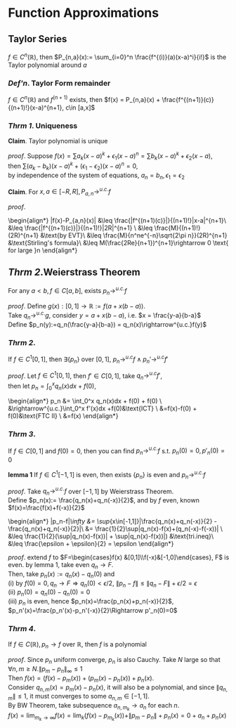 # Function Approximations

## Taylor Series
$f\in C^n(\mathbb R)$, then $P_{n,a}(x):= \sum_{i=0}^n \frac{f^{(i)}(a)(x-a)^i}{i!}$ is the Taylor polynomial around $a$

### _Def'n_. Taylor Form remainder
$f\in C^n(\mathbb R)$ and $f^{(n+1)}$ exists, then $f(x) = P_{n,a}(x) + \frac{f^{(n+1)}(c)}{(n+1)!}(x-a)^{n+1}, c\in [a,x]$

### _Thrm 1_. Uniqueness
__Claim__. Taylor polynomial is unique  

_proof_. Suppose $f(x) = \sum a_k(x-a)^k + \epsilon_1(x-a)^n = \sum b_k(x-a)^k + \epsilon_2(x-a)$,  
then $\sum(a_k-b_k)(x-a)^k + (\epsilon_1-\epsilon_2)(x-a)^n = 0$,  
by independence of the system of equations, $a_n = b_n, \epsilon_1 = \epsilon_2$

__Claim__. For $x,a\in [-R,R], P_{a,n}\rightarrow^{u.c.}f$  

_proof_. 

\begin{align*}
\|f(x)-P_{a,n}(x)\| &\leq \frac{|f^{(n+1)(c)}|}{(n+1)!}|x-a|^{n+1}\\
&\leq \frac{|f^{(n+1)(c)}|}{(n+1)!}|2R|^{n+1} \\
&\leq \frac{M}{(n+1)!}(2R)^{n+1} &\text{by EVT}\\
&\leq \frac{M}{n^ne^{-n}\sqrt{2\pi n}}(2R)^{n+1} &\text{Stirling's formula}\\
&\leq M(\frac{2Re}{n+1})^{n+1}\rightarrow 0 \text{ for large }n
\end{align*}



## _Thrm 2_.Weierstrass Theorem

 For any $a<b, f\in C[a,b]$, exists $p_n\rightarrow^{u.c.}f$  

_proof_. Define $g(x):[0,1]\rightarrow \mathbb R := f(a+x(b-a))$.  
Take $q_n\rightarrow^{u.c.}g$, consider $y=a+x(b-a)$, i.e. $x = \frac{y-a}{b-a}$  
Define $p_n(y):=q_n(\frac{y-a}{b-a}) = q_n(x)\rightarrow^{u.c.}f(y)$

### _Thrm 2_. 
If $f\in C^1[0,1]$, then $\exists \{p_n\}$ over $[0,1]$, $p_n\rightarrow^{u.c}f\land p_n'\rightarrow^{u.c}f'$

_proof_. Let $f\in C^1[0,1]$, then $f'\in C[0,1]$, take $q_n\rightarrow^{u.c}f'$,  
then let $p_n = \int_0^x q_n(x)dx + f(0)$, 

\begin{align*}
p_n &= \int_0^x q_n(x)dx + f(0) + f(0) \\
&\rightarrow^{u.c.}\int_0^x f'(x)dx +f(0)&\text{ICT} \\
&=f(x)-f(0) + f(0)&\text{FTC II} \\
&=f(x)
\end{align*}

### _Thrm 3_. 
If $f\in C[0,1]$ and $f(0)=0$, then you can find $p_n\rightarrow^{u.c.}f$ s.t. $p_n(0)=0, p'_n(0)=0$  

__lemma 1__ If $f\in C^1[-1,1]$ is even, then exists $\{p_n\}$ is even and $p_n\rightarrow^{u.c.}f$ 

_proof_. Take $q_n \rightarrow^{u.c.}f$ over $[-1,1]$ by Weierstrass Theorem.  
Define $p_n(x):= \frac{q_n(x)+q_n(-x)}{2}$, and by $f$ even, known $f(x)=\frac{f(x)+f(-x)}{2}$

\begin{align*}
\|p_n-f\|_\infty &= \sup_{x\in[-1,1]}|\frac{q_n(x)+q_n(-x)}{2} - \frac{q_n(x)+q_n(-x)}{2}|\\
&= \frac{1}{2}\sup|q_n(x)-f(x)+(q_n(-x)-f(-x))| \\
&\leq \frac{1}{2}(\sup|q_n(x)-f(x))| + \sup|q_n(x)-f(x))|) &\text{tri.ineq}\\
&\leq \frac{\epsilon + \epsilon}{2} = \epsilon
\end{align*}

_proof_. extend $f$ to $F=\begin{cases}f(x) &[0,1]\\f(-x)&[-1,0]\end{cases}, F$ is even. by lemma 1, take even $q_n\rightarrow F$.  
Then, take $p_n(x) := q_n(x)-q_n(0)$ and  
(i) by $f(0)=0, q_n\rightarrow F\Rightarrow q_n(0) < \epsilon/2$, $\|p_n-f\| \leq \|q_n-F\|+ \epsilon/2 = \epsilon$  
(ii) $p_n(0)=q_n(0)-q_n(0)=0$  
(iii) $p_n$ is even, hence $p_n(x)=\frac{p_n(x)+p_n(-x)}{2}$, $p_n'(x)=\frac{p_n'(x)-p_n'(-x)}{2}\Rightarrow p'_n(0)=0$


### _Thrm 4_. 
If $f\in C(\mathbb R), p_n\rightarrow f$ over $\mathbb R$, then $f$ is a polynomial  

_proof_. Since $p_n$ uniform converge, $p_n$ is also Cauchy. Take $N$ large so that $\forall n,m \geq N. \|p_m-p_n\|_\infty \leq 1$  
Then $f(x)=(f(x)-p_m(x))+(p_m(x)-p_n(x))+p_n(x)$.  
Consider $q_{n,m}(x) = p_m(x)-p_n(x)$, it will also be a polynomial, and since $\|q_{n,m}\|\leq 1$, it must converges to some $a_{n,m}\in[-1,1]$.   
By BW Theorem, take subsequence $a_{n,m_k}\rightarrow a_n$ for each $n$.  
$f(x)=\lim_{m_k\rightarrow\infty}f(x) = \lim_k(f(x)-p_{m_k}(x)) + \|p_m - p_n\| + p_n(x) = 0 + a_n + p_n(x)$
